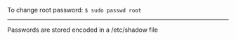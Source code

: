 To change root password:
`$ sudo passwd root`

-----------
Passwords are stored encoded in a /etc/shadow file